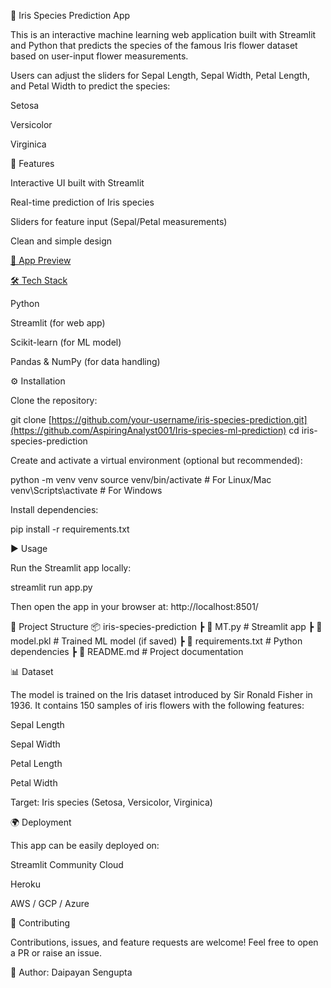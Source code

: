 🌸 Iris Species Prediction App

This is an interactive machine learning web application built with Streamlit and Python that predicts the species of the famous Iris flower dataset based on user-input flower measurements.

Users can adjust the sliders for Sepal Length, Sepal Width, Petal Length, and Petal Width to predict the species:

Setosa

Versicolor

Virginica

🚀 Features

Interactive UI built with Streamlit

Real-time prediction of Iris species

Sliders for feature input (Sepal/Petal measurements)

Clean and simple design

[📸 App Preview](https://github.com/AspiringAnalyst001/Iris-species-ml-prediction/blob/main/Screenshot%202025-09-06%20101643.png)

[🛠️ Tech Stack](https://github.com/AspiringAnalyst001/Iris-species-ml-prediction/blob/main/Screenshot%202025-09-06%20102324.png)

Python

Streamlit (for web app)

Scikit-learn (for ML model)

Pandas & NumPy (for data handling)

⚙️ Installation

Clone the repository:

git clone [https://github.com/your-username/iris-species-prediction.git](https://github.com/AspiringAnalyst001/Iris-species-ml-prediction)
cd iris-species-prediction


Create and activate a virtual environment (optional but recommended):

python -m venv venv
source venv/bin/activate   # For Linux/Mac
venv\Scripts\activate      # For Windows


Install dependencies:

pip install -r requirements.txt

▶️ Usage

Run the Streamlit app locally:

streamlit run app.py


Then open the app in your browser at: http://localhost:8501/

📂 Project Structure
📦 iris-species-prediction
 ┣ 📜 MT.py               # Streamlit app
 ┣ 📜 model.pkl            # Trained ML model (if saved)
 ┣ 📜 requirements.txt     # Python dependencies
 ┣ 📜 README.md            # Project documentation

📊 Dataset

The model is trained on the Iris dataset introduced by Sir Ronald Fisher in 1936. It contains 150 samples of iris flowers with the following features:

Sepal Length

Sepal Width

Petal Length

Petal Width

Target: Iris species (Setosa, Versicolor, Virginica)

🌍 Deployment

This app can be easily deployed on:

Streamlit Community Cloud

Heroku

AWS / GCP / Azure

🤝 Contributing

Contributions, issues, and feature requests are welcome! Feel free to open a PR or raise an issue.


🔗 Author: Daipayan Sengupta
